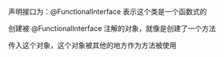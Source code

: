 声明接口为：@FunctionalInterface 表示这个类是一个函数式的

创建被 @FunctionalInterface 注解的对象，就像是创建了一个方法

传入这个对象，这个对象被其他的地方作为方法被使用